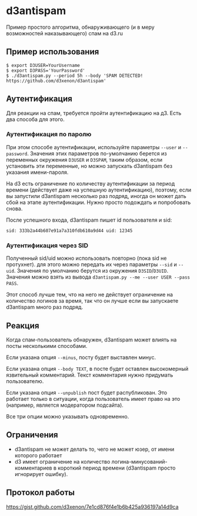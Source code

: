 # d3antispam

Пример простого алгоритма, обнаруживающего (и в меру возможностей наказывающего) спам на d3.ru

## Пример использования
~~~~
$ export D3USER=YourUsername
$ export D3PASS='YourPassword'
$ ./d3antispam.py --period 5h --body 'SPAM DETECTED! https://github.com/d3xenon/d3antispam'
~~~~

## Аутентификация
Для реакции на спам, требуется пройти аутентификацию на д3. Есть два способа для этого.

### Аутентификация по паролю
При этом способе аутентификации, используйте параметры `--user` и `--password`. Значения этих параметров по-умолчанию берется из переменных окружения `D3USER` и `D3SPAM`, таким образом, если установить эти переменные, но можно запускать d3antispam без указания имени-пароля.

На d3 есть ограничение по количеству аутентификации за период времени (действует даже на успешную аутентификацию), поэтому, если вы запустили d3antispam несколько раз подряд, иногда он может дать сбой на этапе аутентификации. Нужно просто подождать и попробовать снова.

После успешного входа, d3antispam пишет id пользователя и sid:
~~~
sid: 333b2a44b607e91a7a310fdb610a9d44 uid: 12345
~~~

### Аутентификация через SID
Полученный sid/uid можно использовать повторно (пока sid не протухнет).
для этого можно передать их через параметры `--sid` и `--uid`. Значения по умолчанию берутся из окружения `D3SID`/`D3UID`. Значения можно взять из вывода `d3antispam.py --me --user USER --pass PASS`.

Этот способ лучше тем, что на него не действует ограничение на количество логинов за время, так что он лучше если вы запускаете d3antispam много раз подряд.

## Реакция 
Когда спам-пользователь обнаружен, d3antispam может влиять на посты несколькими способами.

Если указана опция `--minus`, посту будет выставлен минус.

Если указана опция `--body TEXT`, в посте будет оставлен высокомерный язвительный комментарий. Текст комментария нужно придумать пользователю.

Если указана опция `--unpublish` пост будет распубликован. Это работает только в ситуации, когда пользователь имеет право на это (например, является модератором подсайта).

Все три опции можно указывать одновременно.

## Ограничения
- d3antispam не может делать то, чего не может юзер, от имени которого работает
- d3 имеет ограничение на количество логина-минусований-комментариев в короткий период времени (d3antispam просто игнорирует ошибку). 

## Протокол работы

https://gist.github.com/d3xenon/7e1cd876f4e1b6b425a936197a14d9ca
